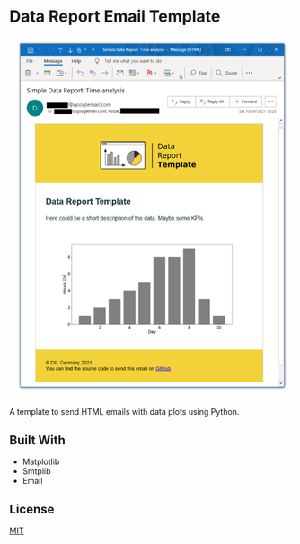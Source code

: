 # Data Report Email Template

<img src="./readme_img/email_template.png" width="800">

A template to send HTML emails with data plots using Python.

## Built With

* Matplotlib
* Smtplib
* Email

## License
[MIT](https://choosealicense.com/licenses/mit/)
